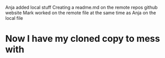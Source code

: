 Anja added local stuff
Creating a readme.md on the remote repos github website
Mark worked on the remote file at the same time as Anja on the local file

# Now I have my cloned copy to mess with
